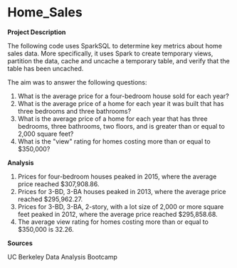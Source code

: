 # Home_Sales

**Project Description**

The following code uses SparkSQL to determine key metrics about home sales data. More specifically, it uses Spark to create temporary views, partition the data, cache and uncache a temporary table, and verify that the table has been uncached.

The aim was to answer the following questions:
1. What is the average price for a four-bedroom house sold for each year?
2. What is the average price of a home for each year it was built that has three bedrooms and three bathrooms?
3. What is the average price of a home for each year that has three bedrooms, three bathrooms, two floors, and is greater than or equal to 2,000 square feet?
4. What is the "view" rating for homes costing more than or equal to $350,000?

**Analysis**
1. Prices for four-bedroom houses peaked in 2015, where the average price reached $307,908.86.
2. Prices for 3-BD, 3-BA houses peaked in 2013, where the average price reached $295,962.27.
3. Prices for 3-BD, 3-BA, 2-story, with a lot size of 2,000 or more square feet peaked in 2012, where the average price reached $295,858.68.
4. The average view rating for homes costing more than or equal to $350,000 is 32.26.

**Sources**

UC Berkeley Data Analysis Bootcamp
